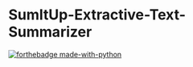 # SumItUp-Extractive-Text-Summarizer
[![forthebadge made-with-python](http://ForTheBadge.com/images/badges/made-with-python.svg)](https://www.python.org/)
